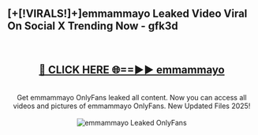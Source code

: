 <h2>[+[!VIRALS!]+]emmammayo Leaked Video Viral On Social X Trending Now - gfk3d</h2>
<br>
<div align="center">
<h2><a href="https://libra.edu.pl?emmammayo" rel="nofollow">🔴 CLICK HERE 🌐==►► emmammayo</a></h2>
<br>
Get emmammayo OnlyFans leaked all content. Now you can access all videos and pictures of emmammayo OnlyFans. New Updated Files 2025!
<br>
<br>
<a href="https://libra.edu.pl?emmammayo" rel="nofollow" data-target="animated-image.originalLink"><img src="https://i.ibb.co.com/WyWwxjT/player-gif2.gif" alt="emmammayo Leaked OnlyFans" style="max-width: 100%; display: inline-block;" data-target="animated-image.originalImage"></a>
</div>
<br>